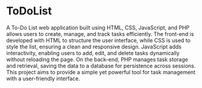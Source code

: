 # ToDoList

<p>A To-Do List web application built using HTML, CSS, JavaScript, and PHP allows users to create, manage, and track tasks efficiently. The front-end is developed with HTML to structure the user interface, while CSS is used to style the list, ensuring a clean and responsive design. JavaScript adds interactivity, enabling users to add, edit, and delete tasks dynamically without reloading the page. On the back-end, PHP manages task storage and retrieval, saving the data to a database for persistence across sessions. This project aims to provide a simple yet powerful tool for task management with a user-friendly interface.</p>
